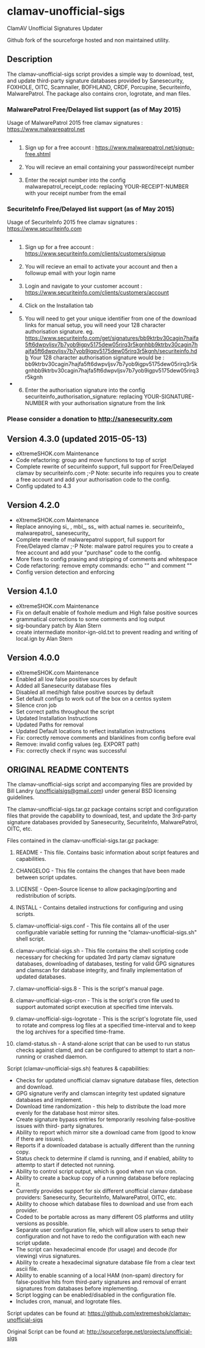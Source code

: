 # clamav-unofficial-sigs
ClamAV Unofficial Signatures Updater

Github fork of the sourceforge hosted and non maintained utility.

## Description
The clamav-unofficial-sigs script provides a simple way to download, test, and update third-party signature databases provided by Sanesecurity, FOXHOLE, OITC, Scamnailer, BOFHLAND, CRDF, Porcupine, Securiteinfo, MalwarePatrol. The package also contains cron, logrotate, and man files.

### MalwarePatrol Free/Delayed list support (as of May 2015)
Usage of MalwarePatrol 2015 free clamav signatures : https://www.malwarepatrol.net
 - 1. Sign up for a free account : https://www.malwarepatrol.net/signup-free.shtml
 - 2. You will recieve an email containing your password/receipt number
 - 3. Enter the receipt number into the config malwarepatrol_receipt_code: replacing YOUR-RECEIPT-NUMBER with your receipt number from the email

### SecuriteInfo Free/Delayed list support (as of May 2015)
Usage of SecuriteInfo 2015 free clamav signatures : https://www.securiteinfo.com
 - 1. Sign up for a free account : https://www.securiteinfo.com/clients/customers/signup
 - 2. You will recieve an email to activate your account and then a followup email with your login name
 - 3. Login and navigate to your customer account : https://www.securiteinfo.com/clients/customers/account
 - 4. Click on the Installation tab
 - 5. You will need to get your unique identifier from one of the download links for manual setup, you will need your 128 character authorisation signature.
   eg. https://www.securiteinfo.com/get/signatures/bb9ktrbv30cagin7hajfa5ft6dwpvljsv7b7yob9igpv5175dew05rirq3r5kgnhbb9ktrbv30cagin7hajfa5ft6dwpvljsv7b7yob9igpv5175dew05rirq3r5kgnh/securiteinfo.hdb
   Your 128 character authorisation signature would be : bb9ktrbv30cagin7hajfa5ft6dwpvljsv7b7yob9igpv5175dew05rirq3r5kgnhbb9ktrbv30cagin7hajfa5ft6dwpvljsv7b7yob9igpv5175dew05rirq3r5kgnh
 - 6. Enter the authorisation signature into the config securiteinfo_authorisation_signature: replacing YOUR-SIGNATURE-NUMBER with your authorisation signature from the link


### Please consider a donation to http://sanesecurity.com

## Version 4.3.0 (updated 2015-05-13)
 - eXtremeSHOK.com Maintenance
 - Code refactoring: group and move functions to top of script
 - Complete rewrite of securiteinfo support, full support for Free/Delayed clamav by securiteinfo.com ;-P
   Note: securite info requires you to create a free account and add your authorisation code to the config.
 - Config updated to 4.3

## Version 4.2.0
 - eXtremeSHOK.com Maintenance
 - Replace annoying si_ , mbl_,  ss_  with actual names ie. securiteinfo_ malwarepatrol_ sanesecurity_
 - Complete rewrite of malwarepatrol support, full support for Free/Delayed clamav ;-P
   Note: malware patrol requires you to create a free account and add your "purchase" code to the config.
 - More fixes to config prasing and stripping of comments and whitespace
 - Code refactoring: remove empty commands: echo "" and comment ""
 - Config version detection and enforcing

## Version 4.1.0
   - eXtremeSHOK.com Maintenance
   - Fix on default enable of foxhole medium and High false positive sources
   - grammatical corrections to some comments and log output
   - sig-boundary patch by Alan Stern
   - create intermediate monitor-ign-old.txt to prevent reading and writing of local.ign by Alan Stern

## Version 4.0.0
   - eXtremeSHOK.com Maintenance
   - Enabled all low false positive sources by default
   - Added all Sanesecurity database files
   - Disabled all med/high false positive sources by default
   - Set default configs to work out of the box on a centos system
   - Silence cron job
   - Set correct paths throughout the script
   - Updated Installation Instructions
   - Updated Paths for removal
   - Updated Default locations to reflect installation instructions
   - Fix: correctly remove comments and blanklines from config before eval
   - Remove: invalid config values (eg. EXPORT path)
   - Fix: correctly check if rsync was successful

## ORIGINAL README CONTENTS
The clamav-unofficial-sigs script and accompanying files are provided by Bill Landry
(unofficialsigs@gmail.com) under general BSD licensing guidelines.

The clamav-unofficial-sigs.tar.gz package contains script and configuration files that
provide the capability to download, test, and update the 3rd-party signature databases
provided by Sanesecurity, SecuriteInfo, MalwarePatrol, OITC, etc.

Files contained in the clamav-unofficial-sigs.tar.gz package:

1.  README - This file.  Contains basic information about script features and capabilities.

2.  CHANGELOG - This file contains the changes that have been made between script updates.

3.  LICENSE - Open-Source license to allow packaging/porting and redistribution of scripts.

4.  INSTALL - Contains detailed instructions for configuring and using scripts.

5.  clamav-unofficial-sigs.conf - This file contains all of the user configurable variable
    setting for running the "clamav-unofficial-sigs.sh" shell script.

6.  clamav-unofficial-sigs.sh - This file contains the shell scripting code necessary for
    checking for updated 3rd party clamav signature databases, downloading of databases,
    testing for valid GPG signatures and clamscan for database integrity, and finally
    implementation of updated databases.

7.  clamav-unofficial-sigs.8 - This is the script's manual page.

8.  clamav-unofficial-sigs-cron - This is the script's cron file used to support automated
    script execution at specified time intervals.

9.  clamav-unofficial-sigs-logrotate - This is the script's logrotate file, used to rotate
    and compress log files at a specified time-interval and to keep the log archives for a
    specified time-frame.

10. clamd-status.sh - A stand-alone script that can be used to run status checks against
    clamd, and can be configured to attempt to start a non-running or crashed daemon.

Script (clamav-unofficial-sigs.sh) features & capabilities:

- Checks for updated unofficial clamav signature database files, detection and download.
- GPG signature verify and clamscan integrity test updated signature databases and implement.
- Download time randomization - this help to distribute the load more evenly for the database
  host mirror sites.
- Create signature bypass entries for temporarily resolving false-positive issues with third-
  party signatures.
- Ability to report which mirror site a download came from (good to know if there are issues).
- Reports if a downloaded database is actually different than the running copy.
- Status check to determine if clamd is running, and if enabled, ability to attemtp to start
  if detected not running.
- Ability to control script output, which is good when run via cron.
- Ability to create a backup copy of a running database before replacing it.
- Currently provides support for six different unofficial clamav database providers:
  Sanesecurity, SecuriteInfo, MalwarePatrol, OITC, etc.
- Ability to choose which database files to download and use from each provider.
- Coded to be portable across as many different OS platforms and utility versions as possible.
- Separate user configuration file, which will allow users to setup their configuration and not
  have to redo the configuration with each new script update.
- The script can hexadecimal encode (for usage) and decode (for viewing) virus signatures.
- Ability to create a hexadecimal signature database file from a clear text ascii file.
- Ability to enable scanning of a local HAM (non-spam) directory for false-positive hits from
  third-party signatures and removal of errant signatures from databases before implementing.
- Script logging can be enabled/disabled in the configuration file.
- Includes cron, manual, and logrotate files.

Script updates can be found at: https://github.com/extremeshok/clamav-unofficial-sigs

Original Script can be found at: http://sourceforge.net/projects/unofficial-sigs
